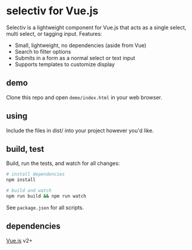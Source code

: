 # selectiv for Vue.js

Selectiv is a lightweight component for Vue.js that acts as a single select, multi select, or tagging input.
Features:

  - Small, lightweight, no dependencies (aside from Vue)
  - Search to filter options
  - Submits in a form as a normal select or text input
  - Supports templates to customize display


## demo

Clone this repo and open `demo/index.html` in your web browser.

## using

Include the files in dist/ into your project however you'd like.

## build, test

Build, run the tests, and watch for all changes:

```sh
# install dependencies
npm install

# build and watch
npm run build && npm run watch
```

See `package.json` for all scripts.


## dependencies
[Vue.js](https://vuejs.org/) v2+